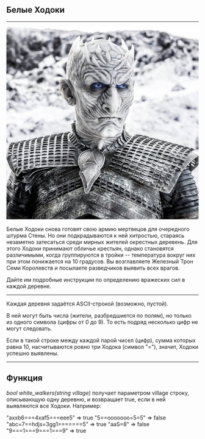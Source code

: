 

## Белые Ходоки
____

![Matrix](https://github.com/ittkirsan/lessons-survivor/blob/main/images/a-1.jpg)

Белые Ходоки снова готовят свою армию мертвецов для очередного штурма Стены. Но они подкрадываются к ней хитростью, стараясь незаметно затесаться среди мирных жителей окрестных деревень.
Для этого Ходоки принимают обличье крестьян, однако становятся различимыми, когда группируются в тройки -- температура вокруг них при этом понижается на 10 градусов.
Вы возглавляете Железный Трон Семи Королевств и посылаете разведчиков выявить всех врагов.

Дайте им подробные инструкции по определению вражеских сил в каждой деревне.
____

Каждая деревня задаётся ASCII-строкой (возможно, пустой).

В ней могут быть числа (жители, разбредшиется по полям), но только из одного символа (цифры от 0 до 9). То есть подряд несколько цифр не могут следовать.

Если в такой строке между каждой парой чисел (цифр), сумма которых равна 10, насчитываются ровно три Ходока (символ "="), значит, Ходоки успешно выявлены.
____

## Функция
*bool white_walkers(string village)* 
получает параметром village строку, описывающую одну деревню, и возвращает true, если в ней выявляются все Ходоки.
Например:

"axxb6===4xaf5===eee5" => true
"5==ooooooo=5=5" => false
"abc=7==hdjs=3gg1=======5" => true
"aaS=8" => false
"9===1===9===1===9" => true